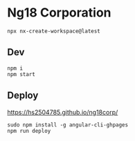 # Ng18 Corporation

```
npx nx-create-workspace@latest
```

## Dev

```
npm i
npm start
```

## Deploy

https://hs2504785.github.io/ng18corp/

```
sudo npm install -g angular-cli-ghpages
npm run deploy
```
